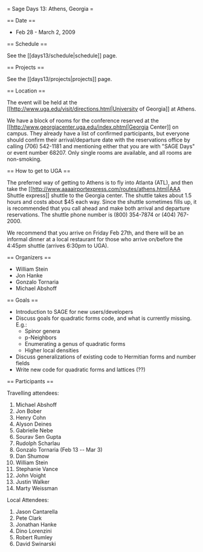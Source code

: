= Sage Days 13: Athens, Georgia =

== Date ==

 * Feb 28 - March 2, 2009

== Schedule ==

See the [[days13/schedule|schedule]] page.

== Projects ==

See the [[days13/projects|projects]] page.

== Location ==

The event will be held at the [[http://www.uga.edu/visit/directions.html|University of Georgia]] at Athens.

We have a block of rooms for the conference reserved at the [[http://www.georgiacenter.uga.edu/index.phtml|Georgia Center]] on campus.  They already have a list of confirmed participants, but everyone should confirm their arrival/departure date with the reservations office by calling (706) 542-1181 and mentioning either that you are with "SAGE Days" or event number 68207.  Only single rooms are available, and all rooms are non-smoking.

== How to get to UGA ==

The preferred way of getting to Athens is to fly into Atlanta (ATL), and then take the [[http://www.aaaairportexpress.com/routes/athens.html|AAA Shuttle express]] shuttle to the Georgia center.  The shuttle takes about 1.5 hours and costs about $45 each way.  Since the shuttle sometimes fills up, it is recommended that you call ahead and make both arrival and departure reservations.  The shuttle phone number is (800) 354-7874 or (404) 767-2000.

We recommend that you arrive on Friday Feb 27th, and there will be an informal dinner at a local restaurant for those who arrive on/before the 4:45pm shuttle (arrives 6:30pm to UGA).

== Organizers ==

 * William Stein 
 * Jon Hanke
 * Gonzalo Tornaria
 * Michael Abshoff

== Goals ==

 * Introduction to SAGE for new users/developers
 * Discuss goals for quadratic forms code, and what is currently missing. E.g.:
   * Spinor genera
   * p-Neighbors
   * Enumerating a genus of quadratic forms
   * Higher local densities
 * Discuss generalizations of existing code to Hermitian forms and number fields 
 * Write new code for quadratic forms and lattices (??)
 
== Participants ==

Travelling attendees:

   1. Michael Abshoff
   2. Jon Bober
   3. Henry Cohn
   4. Alyson Deines
   5. Gabrielle Nebe
   6. Sourav Sen Gupta
   7. Rudolph Scharlau
   8. Gonzalo Tornaria (Feb 13 -- Mar 3)
   9. Dan Shumow
   10. William Stein
   11. Stephanie Vance
   12. John Voight
   13. Justin Walker
   14. Marty Weissman


Local Attendees:

   1. Jason Cantarella
   2. Pete Clark
   3. Jonathan Hanke
   4. Dino Lorenzini
   5. Robert Rumley
   6. David Swinarski
